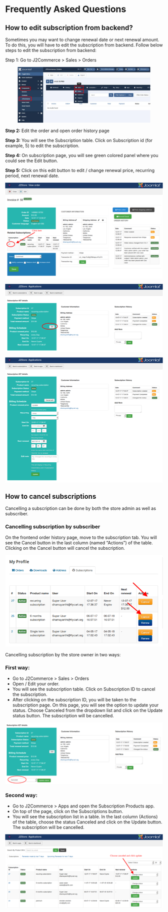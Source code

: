 # Frequently Asked Questions

## How to edit subscription from backend? <a href="#how-to-edit-subscription-from-backend" id="how-to-edit-subscription-from-backend"></a>

Sometimes you may want to change renewal date or next renewal amount. To do this, you will have to edit the subscription from backend. Follow below steps to edit the subscription from backend:

Step 1: Go to J2Commerce > Sales > Orders

<figure><img src="../.gitbook/assets/sales-orders.webp" alt=""><figcaption></figcaption></figure>

**Step 2:** Edit the order and open order history page

**Step 3:** You will see the Subscription table. Click on Subscription id (for example, 5) to edit the subscription.

**Step 4:** On subscription page, you will see green colored panel where you could see the Edit button.

**Step 5:** Click on this edit button to edit / change renewal price, recurring period, next renewal date.

![edit subs](https://raw.githubusercontent.com/j2store/doc-images/master/subscriptions-and-memberships/frequently-asked-questions/edit-subs.png)

![edit subs1](https://raw.githubusercontent.com/j2store/doc-images/master/subscriptions-and-memberships/frequently-asked-questions/edit-subs-1.png)

![edit subs3](https://raw.githubusercontent.com/j2store/doc-images/master/subscriptions-and-memberships/frequently-asked-questions/edit-subs-3.png)

## How to cancel subscriptions <a href="#how-to-cancel-subscription" id="how-to-cancel-subscription"></a>

Cancelling a subscription can be done by both the store admin as well as subscriber.

### Cancelling subscription by subscriber <a href="#cancelling-subscription-by-subscriber" id="cancelling-subscription-by-subscriber"></a>

On the frontend order history page, move to the subscription tab. You will see the Cancel button in the last column (named “Actions”) of the table. Clicking on the Cancel button will cancel the subscription.

![cancle subs](https://raw.githubusercontent.com/j2store/doc-images/master/subscriptions-and-memberships/frequently-asked-questions/cancel-subsc-3.png)

Cancelling subscription by the store owner in two ways:

### First way: <a href="#first-way" id="first-way"></a>

* Go to J2Commerce > Sales > Orders
* Open / Edit your order.
* You will see the subscription table. Click on Subscription ID to cancel the subscription.
* After clicking on the subscription ID, you will be taken to the subscription page. On this page, you will see the option to update your status. Choose Canceled from the dropdown list and click on the Update status button. The subscription will be cancelled.

![cancle susbs first way](https://raw.githubusercontent.com/j2store/doc-images/master/subscriptions-and-memberships/frequently-asked-questions/cancel-subsc-1.png)

### Second way: <a href="#second-way" id="second-way"></a>

* Go to J2Commerce > Apps and open the Subscription Products app.
* On top of the page, click on the Subscriptions button.
* You will see the subscription list in a table. In the last column (Actions) of the table, choose the status Canceled and click on the Update button. The subscription will be cancelled.

![cancle subs second way](https://raw.githubusercontent.com/j2store/doc-images/master/subscriptions-and-memberships/frequently-asked-questions/cancel-subsc-2.png)
